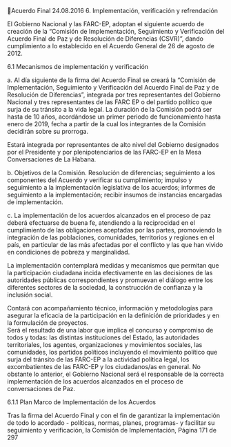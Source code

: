 Acuerdo Final 
24.08.2016 
6. Implementación, verificación y refrendación 
 
El  Gobierno  Nacional  y  las  FARC-EP,  adoptan  el  siguiente  acuerdo  de  creación  de  la  “Comisión  de 
Implementación,  Seguimiento  y  Verificación  del  Acuerdo  Final  de  Paz  y  de  Resolución  de  Diferencias 
(CSVR)”, dando cumplimiento a  lo establecido en el Acuerdo General de 26 de agosto de 2012. 
 
6.1 Mecanismos de implementación y verificación 
 
a.   Al  día  siguiente  de  la  firma  del  Acuerdo  Final  se  creará  la  “Comisión  de  Implementación, 
Seguimiento y Verificación del Acuerdo Final de Paz y de Resolución de Diferencias”, integrada 
por tres representantes del Gobierno Nacional y tres representantes de las FARC EP o del partido 
político que surja de su tránsito a la vida legal. La duración de la Comisión podrá ser hasta de 10 
años, acordándose un primer periodo de funcionamiento hasta enero de 2019, fecha a partir de 
la cual los integrantes de la Comisión decidirán sobre su prorroga.  
 
Estará integrada por representantes de alto nivel del Gobierno designados por el Presidente y por 
plenipotenciarios de las FARC-EP en la Mesa Conversaciones de La Habana. 
 
b.    Objetivos de la Comisión. Resolución de diferencias; seguimiento a los componentes del Acuerdo 
y  verificar  su  cumplimiento;  impulso  y  seguimiento  a  la  implementación  legislativa  de  los 
acuerdos; informes de seguimiento a la implementación; recibir insumos de instancias encargadas 
de implementación. 
 
c.   La implementación de los acuerdos alcanzados en el proceso de paz deberá efectuarse de buena 
fe, atendiendo a la reciprocidad en el cumplimiento de las obligaciones aceptadas por las partes, 
promoviendo la integración de las poblaciones, comunidades, territorios y regiones en el país, en 
particular de las más afectadas por el conflicto y las que han vivido en condiciones de pobreza y 
marginalidad.  
 
La  implementación  contemplará  medidas  y  mecanismos  que  permitan  que  la  participación  ciudadana 
incida  efectivamente  en  las  decisiones  de  las  autoridades  públicas  correspondientes  y  promuevan  el 
diálogo entre los diferentes sectores de la sociedad, la construcción de confianza y la inclusión social.  
 
Contará  con  acompañamiento  técnico,  información  y  metodologías  para  asegurar  la  eficacia  de  la 
participación en la definición de prioridades y en la formulación de proyectos.   
Será  el  resultado  de  una  labor  que  implica  el  concurso  y  compromiso  de  todos  y  todas:  las  distintas 
instituciones del Estado, las autoridades territoriales, los agentes, organizaciones y movimientos sociales, 
las  comunidades,  los  partidos  políticos  incluyendo  el  movimiento  político  que  surja  del  tránsito  de  las 
FARC-EP a la actividad política legal, los excombatientes de las FARC-EP y los ciudadanos/as en general. 
No obstante lo anterior, el Gobierno Nacional será el responsable de la correcta implementación de los 
acuerdos alcanzados en el proceso de conversaciones de Paz. 
 
6.1.1 Plan Marco de Implementación de los Acuerdos 
 
Tras la firma del Acuerdo Final y con el fin de garantizar la implementación de todo lo acordado - políticas, 
normas,  planes,  programas-  y  facilitar  su  seguimiento  y  verificación,  la  Comisión  de  Implementación, 
Página 171 de 297 
 

